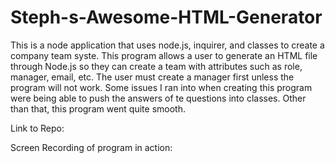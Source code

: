 # Steph-s-Awesome-HTML-Generator

This is a node application that uses node.js, inquirer, and classes to create a company team syste. This program allows a user to generate an HTML file through Node.js so they can create a team with attributes such as role, manager, email, etc. The user must create a manager first unless the program will not work. Some issues I ran into when creating this program were being able to push the answers of te questions into classes. Other than that, this program went quite smooth.

Link to Repo:

Screen Recording of program in action: